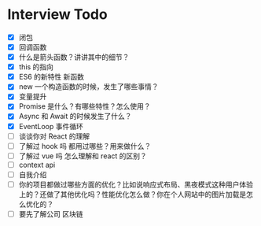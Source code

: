 # Interview Todo

- [x] 闭包
- [x] 回调函数
- [x] 什么是箭头函数？讲讲其中的细节？
- [x] this 的指向
- [x] ES6 的新特性 新函数
- [x] new 一个构造函数的时候，发生了哪些事情？
- [x] 变量提升
- [x] Promise 是什么？有哪些特性？怎么使用？
- [x] Async 和 Await 的时候发生了什么？
- [x] EventLoop 事件循环
- [ ] 谈谈你对 React 的理解
- [ ] 了解过 hook 吗 都用过哪些？用来做什么？
- [ ] 了解过 vue 吗 怎么理解和 react 的区别？
- [ ] context api
- [ ] 自我介绍
- [ ] 你的项目都做过哪些方面的优化？比如说响应式布局、黑夜模式这种用户体验上的？还做了其他优化吗？性能优化怎么做？你在个人网站中的图片加载是怎么优化的？
- [ ] 要先了解公司 区块链

